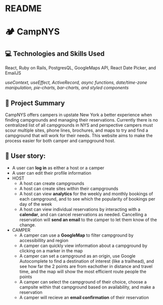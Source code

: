 # README

# 🏕️ CampNYS

## 💻 Technologies and Skills Used
React, Ruby on Rails, PostgresQL, GoogleMaps API, React Date Picker, and EmailJS

<i>useContext, useEffect, ActiveRecord, async functions, date/time-zone manipulation, pie-charts, bar-charts, and styled components</i>

## 📝 Project Summary
CampNYS offers campers in upstate New York a better experience when finding campgrounds and managing their reservations. 
Currently there is no centralized list of all campgrounds in NYS and perspective campers must scour multiple sites, phone lines, brochures, and maps to try and find a campground that will work for their needs. This website aims to make the process easier for both camper and campground host.

## 🧑 User story:
* A user can **log in** as either a host or a camper
* A user can edit their profile information
* HOST
  * A host can create campgrounds
  * A host can create sites within their campgrounds
  * A host can view **analytics** for the weekly and monthly bookings of each campground, and to see which the popularity of bookings per day of the week
  * A host can view individual reservations by interacting with a **calendar**, and can cancel reservations as needed. Cancelling a reservation will **send an email** to the camper to let them know of the change.
* CAMPER
  * A camper can use a **GoogleMap** to filter campground by accessibillity and region
  * A camper can quickly view information about a campground by clicking on a marker in the map
  * A camper can set a campground as an origin, use Google Autocomplete to find a destination of interest (like a trailhead), and see how far the 2 points are from eachother in distance and travel time, and the map will show the most efficient route people the points
  * A camper can select the campground of their choice, choose a campsite within that campground based on availability, and make a reservation
  * A camper will recieve an **email confirmation** of their reservation

